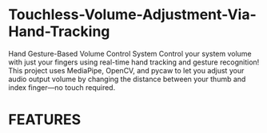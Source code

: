 # Touchless-Volume-Adjustment-Via-Hand-Tracking
Hand Gesture-Based Volume Control System
Control your system volume with just your fingers using real-time hand tracking and gesture recognition! This project uses MediaPipe, OpenCV, and pycaw to let you adjust your audio output volume by changing the distance between your thumb and index finger—no touch required.
# FEATURES
